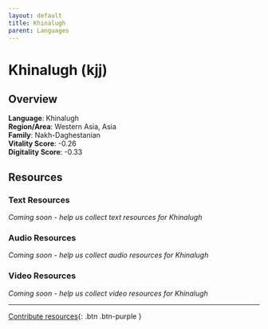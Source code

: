 ```yaml
---
layout: default
title: Khinalugh
parent: Languages
---
```


# Khinalugh (kjj)

## Overview

**Language**: Khinalugh  
**Region/Area**: Western Asia, Asia  
**Family**: Nakh-Daghestanian  
**Vitality Score**: -0.26  
**Digitality Score**: -0.33  

## Resources

### Text Resources
*Coming soon - help us collect text resources for Khinalugh*

### Audio Resources
*Coming soon - help us collect audio resources for Khinalugh*

### Video Resources
*Coming soon - help us collect video resources for Khinalugh*

---

[Contribute resources](https://fairtrain.github.io/){: .btn .btn-purple }

